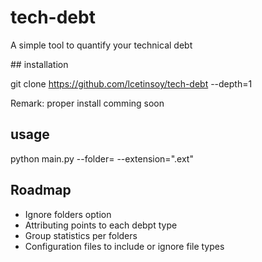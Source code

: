 # tech-debt
A simple tool to quantify your technical debt

## installation 

git clone https://github.com/lcetinsoy/tech-debt --depth=1 

Remark: proper install comming soon

## usage

python main.py --folder=<path> --extension=".ext"


## Roadmap 

- Ignore folders option
- Attributing points to each debpt type
- Group statistics per folders
- Configuration files to include or ignore file types
